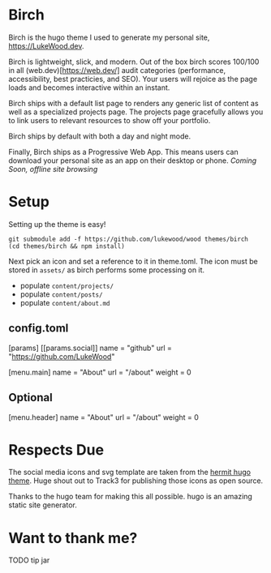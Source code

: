 # Birch
Birch is the hugo theme I used to generate my personal site,  https://LukeWood.dev.

Birch is lightweight, slick, and modern.  Out of the box birch scores 100/100 in all (web.dev)[https://web.dev/] audit categories (performance, accessibility, best practicies, and SEO).
Your users will rejoice as the page loads and becomes interactive within an instant.

Birch ships with a default list page to renders any generic list of content as well as a specialized projects page.
The projects page gracefully allows you to link users to relevant resources to show off your portfolio.

Birch ships by default with both a day and night mode.

Finally, Birch ships as a Progressive Web App.
This means users can download your personal site as an app on their desktop or phone.
*Coming Soon, offline site browsing*

# Setup
Setting up the theme is easy!

```
git submodule add -f https://github.com/lukewood/wood themes/birch
(cd themes/birch && npm install)
```

Next pick an icon and set a reference to it in theme.toml.
The icon must be stored in `assets/` as birch performs some processing on it.

- populate `content/projects/`
- populate `content/posts/`
- populate `content/about.md`

## config.toml
[params]
  [[params.social]]
    name = "github"
    url = "https://github.com/LukeWood"

[menu.main]
  name = "About"
  url = "/about"
  weight = 0

## Optional

[menu.header]
  name = "About"
  url = "/about"
  weight = 0

# Respects Due
The social media icons and svg template are taken from the [hermit hugo theme](https://github.com/Track3/hermit).  Huge shout out to Track3 for publishing those icons as open source.

Thanks to the hugo team for making this all possible.  hugo is an amazing static site generator.

# Want to thank me?
TODO tip jar
